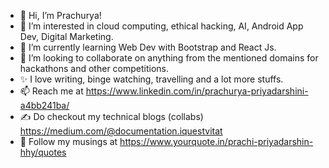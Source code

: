 - 👋 Hi, I’m Prachurya!
- 👀 I’m interested in cloud computing, ethical hacking, AI, Android App Dev, Digital Marketing.
- 🌱 I’m currently learning Web Dev with Bootstrap and React Js.
- 💞️ I’m looking to collaborate on anything from the mentioned domains for hackathons and other competitions.
- ✨ I love writing, binge watching, travelling and a lot more stuffs.
- 📫 Reach me at https://www.linkedin.com/in/prachurya-priyadarshini-a4bb241ba/
- ✍ Do checkout my technical blogs (collabs) https://medium.com/@documentation.iquestvitat
- 🌟 Follow my musings at https://www.yourquote.in/prachi-priyadarshin-hhy/quotes


<!---
LazyLassie/LazyLassie is a ✨ special ✨ repository because its `README.md` (this file) appears on your GitHub profile.
You can click the Preview link to take a look at your changes.
--->
